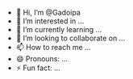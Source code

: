 - 👋 Hi, I’m @Gadoipa
- 👀 I’m interested in ...
- 🌱 I’m currently learning ...
- 💞️ I’m looking to collaborate on ...
- 📫 How to reach me ...
- 😄 Pronouns: ...
- ⚡ Fun fact: ...

<!---
Gadoipa/Gadoipa is a ✨ special ✨ repository because its `README.md` (this file) appears on your GitHub profile.
You can click the Preview link to take a look at your changes.
--->
